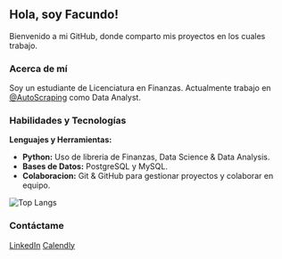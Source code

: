 ## Hola, soy Facundo!

Bienvenido a mi GitHub, donde comparto mis proyectos en los cuales trabajo. 

### Acerca de mí

Soy un estudiante de Licenciatura en Finanzas. Actualmente trabajo en [@AutoScraping](https://github.com/AutoScraping) como Data Analyst.

### Habilidades y Tecnologías

**Lenguajes y Herramientas:**
- **Python:** Uso de libreria de Finanzas, Data Science & Data Analysis.
- **Bases de Datos:** PostgreSQL y MySQL.
- **Colaboracion:** Git & GitHub para gestionar proyectos y colaborar en equipo.

 ![Top Langs](https://github-readme-stats.vercel.app/api/top-langs/?username=faculb271&hide_progress=true)



### Contáctame
[LinkedIn](https://www.linkedin.com/in/facundolotobattan/) [Calendly](https://calendly.com/facundolotobattan)


